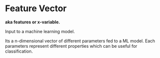 # Feature Vector

**aka features or x-variable.**

Input to a machine learning model.

Its a n-dimensional vector of different parameters fed to a ML model. Each parameters represent different properties which can be useful for classification.
